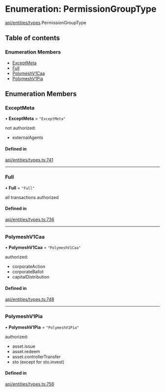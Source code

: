 # Enumeration: PermissionGroupType

[api/entities/types](../wiki/api.entities.types).PermissionGroupType

## Table of contents

### Enumeration Members

- [ExceptMeta](../wiki/api.entities.types.PermissionGroupType#exceptmeta)
- [Full](../wiki/api.entities.types.PermissionGroupType#full)
- [PolymeshV1Caa](../wiki/api.entities.types.PermissionGroupType#polymeshv1caa)
- [PolymeshV1Pia](../wiki/api.entities.types.PermissionGroupType#polymeshv1pia)

## Enumeration Members

### ExceptMeta

• **ExceptMeta** = ``"ExceptMeta"``

not authorized:
  - externalAgents

#### Defined in

[api/entities/types.ts:741](https://github.com/PolymeshAssociation/polymesh-sdk/blob/9a8715021/src/api/entities/types.ts#L741)

___

### Full

• **Full** = ``"Full"``

all transactions authorized

#### Defined in

[api/entities/types.ts:736](https://github.com/PolymeshAssociation/polymesh-sdk/blob/9a8715021/src/api/entities/types.ts#L736)

___

### PolymeshV1Caa

• **PolymeshV1Caa** = ``"PolymeshV1Caa"``

authorized:
  - corporateAction
  - corporateBallot
  - capitalDistribution

#### Defined in

[api/entities/types.ts:748](https://github.com/PolymeshAssociation/polymesh-sdk/blob/9a8715021/src/api/entities/types.ts#L748)

___

### PolymeshV1Pia

• **PolymeshV1Pia** = ``"PolymeshV1Pia"``

authorized:
  - asset.issue
  - asset.redeem
  - asset.controllerTransfer
  - sto (except for sto.invest)

#### Defined in

[api/entities/types.ts:756](https://github.com/PolymeshAssociation/polymesh-sdk/blob/9a8715021/src/api/entities/types.ts#L756)
